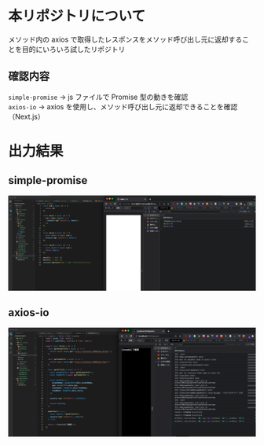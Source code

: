 # 本リポジトリについて

メソッド内の axios で取得したレスポンスをメソッド呼び出し元に返却することを目的にいろいろ試したリポジトリ

## 確認内容

`simple-promise` → js ファイルで Promise 型の動きを確認<br>
`axios-io` → axios を使用し、メソッド呼び出し元に返却できることを確認（Next.js）<br>

# 出力結果

## simple-promise

![simple-promise 出力結果](./evidences/simple-promise-result.png)

## axios-io

![axios-io 出力結果](./evidences/axios-io-result.png)
